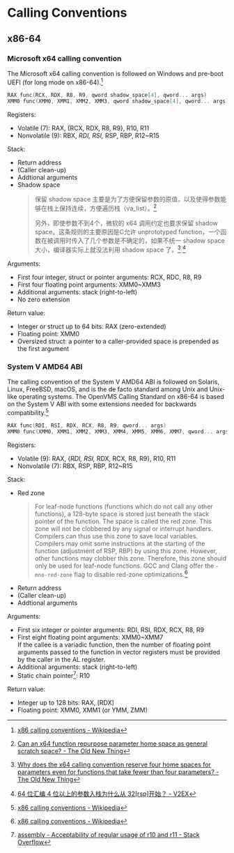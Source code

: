 # Calling Conventions
## x86-64
### Microsoft x64 calling convention
The Microsoft x64 calling convention is followed on Windows and pre-boot UEFI (for long mode on x86-64).[^wiki]

```cpp
RAX func(RCX, RDX, R8, R9, qword shadow_space[4], qword... args)
XMM0 func(XMM0, XMM1, XMM2, XMM3, qword shadow_space[4], qword... args)
```

Registers:
- Volatile (7): RAX, {RCX, RDX, R8, R9}, R10, R11
- Nonvolatile (9): RBX, *RDI, RSI,* RSP, RBP, R12~R15

Stack:
- Return address
- (Caller clean-up)
- Addtional arguments
- Shadow space  
  > 保留 shadow space 主要是为了方便保留参数的原值，以及使得参数能够在栈上保持连续，方便遍历栈（va_list）。[^shadow-space-raymond-1]
  > 
  > 另外，即使参数不到4个，微软的 x64 调用约定也要求保留 shadow space。这条规则的主要原因是C允许 unprototyped function，一个函数在被调用时传入了几个参数是不确定的，如果不统一 shadow space 大小，编译器实际上就没法利用 shadow space 了。[^shadow-space-raymond-2]
  [^shadow-space-v2ex]

Arguments:
- First four integer, struct or pointer arguments: RCX, RDC, R8, R9
- First four floating point arguments: XMM0~XMM3
- Additional arguments: stack (right-to-left)
- No zero extension

Return value:
- Integer or struct up to 64 bits: RAX (zero-extended)
- Floating point: XMM0
- Oversized struct: a pointer to a caller-provided space is prepended as the first argument

[^shadow-space-raymond-1]: [Can an x64 function repurpose parameter home space as general scratch space? - The Old New Thing](https://devblogs.microsoft.com/oldnewthing/20130830-00/?p=3363)
[^shadow-space-raymond-2]: [Why does the x64 calling convention reserve four home spaces for parameters even for functions that take fewer than four parameters? - The Old New Thing](https://devblogs.microsoft.com/oldnewthing/20160623-00/?p=93735)
[^shadow-space-v2ex]: [64 位汇编 4 位以上的参数入栈为什么从 32\[rsp\]开始？ - V2EX](https://www.v2ex.com/t/836362?p=1#r_11406196)

### System V AMD64 ABI
The calling convention of the System V AMD64 ABI is followed on Solaris, Linux, FreeBSD, macOS, and is the de facto standard among Unix and Unix-like operating systems. The OpenVMS Calling Standard on x86-64 is based on the System V ABI with some extensions needed for backwards compatibility.[^wiki]

```cpp
RAX func(RDI, RSI, RDX, RCX, R8, R9, qword... args)
XMM0 func(XMM0, XMM1, XMM2, XMM3, XMM4, XMM5, XMM6, XMM7, qword... args)
```

Registers:
- Volatile (9): RAX, {*RDI, RSI,* RDX, RCX, R8, R9}, R10, R11
- Nonvolatile (7): RBX, RSP, RBP, R12~R15

Stack:
- Red zone  
  > For leaf-node functions (functions which do not call any other functions), a 128-byte space is stored just beneath the stack pointer of the function. The space is called the red zone. This zone will not be clobbered by any signal or interrupt handlers. Compilers can thus use this zone to save local variables. Compilers may omit some instructions at the starting of the function (adjustment of RSP, RBP) by using this zone. However, other functions may clobber this zone. Therefore, this zone should only be used for leaf-node functions. GCC and Clang offer the `-mno-red-zone` flag to disable red-zone optimizations.[^wiki]
- Return address
- (Caller clean-up)
- Addtional arguments

Arguments: 
- First six integer or pointer arguments: RDI, RSI, RDX, RCX, R8, R9
- First eight floating point arguments: XMM0~XMM7  
  If the callee is a variadic function, then the number of floating point arguments passed to the function in vector registers must be provided by the caller in the AL register.
- Additional arguments: stack (right-to-left)
- Static chain pointer[^static-chain-pointer]: R10

Return value:
- Integer up to 128 bits: RAX, \[RDX\]
- Floating point: XMM0, XMM1 (or YMM, ZMM)

[^static-chain-pointer]: [assembly - Acceptability of regular usage of r10 and r11 - Stack Overflow](https://stackoverflow.com/questions/49928950/acceptability-of-regular-usage-of-r10-and-r11)

[^wiki]: [x86 calling conventions - Wikipedia](https://en.wikipedia.org/wiki/X86_calling_conventions#x86-64_calling_conventions)